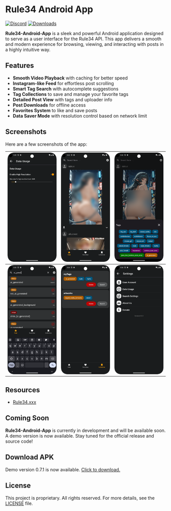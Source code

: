 # Rule34 Android App

[![Discord](https://img.shields.io/discord/1368657216672108587?logo=Discord&logoColor=white&label=Discord)](https://discord.gg/PJ5c36SFsB)
[![Downloads](https://img.shields.io/github/downloads/HQhma/Rule34-Android-App/total?logo=googleplay&logoColor=white&label=Download)](https://github.com/HQhma/Rule34-Android-App/releases)

**Rule34-Android-App** is a sleek and powerful Android application designed to serve as a user interface for the Rule34 API. This app delivers a smooth and modern experience for browsing, viewing, and interacting with posts in a highly intuitive way.


## Features

- **Smooth Video Playback** with caching for better speed 
- **Instagram-like Feed** for effortless post scrolling  
- **Smart Tag Search** with autocomplete suggestions  
- **Tag Collections** to save and manage your favorite tags  
- **Detailed Post View** with tags and uploader info  
- **Post Downloads** for offline access  
- **Favorites System** to like and save posts  
- **Data Saver Mode** with resolution control based on network limit

## Screenshots

Here are a few screenshots of the app:


| ![Screenshot 1](screenshot/image13.png) | ![Screenshot 2](screenshot/image8.png)  | ![Screenshot 3](screenshot/image9.png)  |
|-----------------------------------------|-----------------------------------------|-----------------------------------------|
| ![Screenshot 4](screenshot/image10.png) | ![Screenshot 5](screenshot/image11.png) | ![Screenshot 6](screenshot/image12.png) |

## Resources

- [Rule34.xxx](https://rule34.xxx)

## Coming Soon

**Rule34-Android-App** is currently in development and will be available soon.
A demo version is now available.
Stay tuned for the official release and source code!

## Download APK

Demo version 0.7.1 is now available. [Click to download.](https://github.com/HQhma/Rule34-Android-App/releases)

## License
This project is proprietary. All rights reserved. For more details, see the [LICENSE](./LICENSE) file.


